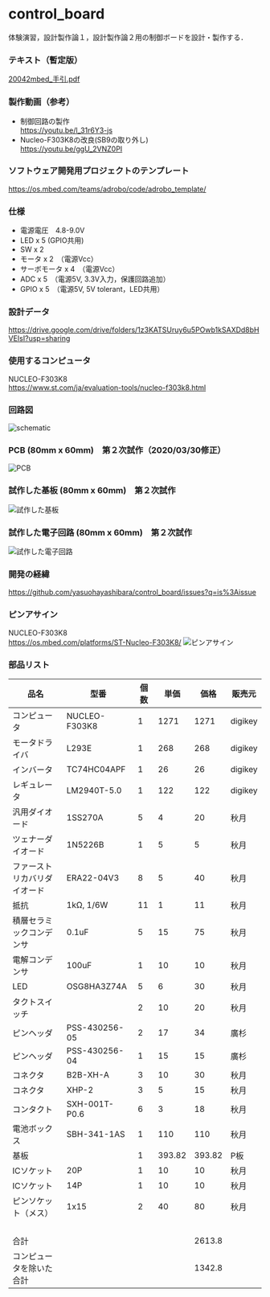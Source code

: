 # control_board

体験演習，設計製作論１，設計製作論２用の制御ボードを設計・製作する．

### テキスト（暫定版）

[20042mbed_手引.pdf](https://github.com/yasuohayashibara/control_board/files/4520465/200423mbed_.pdf)

### 製作動画（参考）

- 制御回路の製作  
https://youtu.be/l_31r6Y3-js
- Nucleo-F303K8の改良(SB9の取り外し)  
https://youtu.be/ggU_2VNZ0PI

### ソフトウェア開発用プロジェクトのテンプレート

https://os.mbed.com/teams/adrobo/code/adrobo_template/

### 仕様
- 電源電圧　4.8-9.0V
- LED x 5 (GPIO共用)
- SW x 2 
- モータ x 2　（電源Vcc）
- サーボモータ x 4　（電源Vcc）
- ADC x 5　（電源5V, 3.3V入力，保護回路追加）
- GPIO x 5　（電源5V, 5V tolerant，LED共用）

### 設計データ
https://drive.google.com/drive/folders/1z3KATSUruy6u5POwb1kSAXDd8bHVEIsI?usp=sharing

### 使用するコンピュータ
NUCLEO-F303K8  
https://www.st.com/ja/evaluation-tools/nucleo-f303k8.html

### 回路図
![schematic](https://user-images.githubusercontent.com/5755200/76876321-1d68d400-68b5-11ea-8c4b-60103e7d5fce.png)

### PCB (80mm x 60mm)　第２次試作（2020/03/30修正）
![PCB](https://user-images.githubusercontent.com/5755200/77907740-24d0aa00-72c5-11ea-968d-9c0dcea1982a.png)

### 試作した基板 (80mm x 60mm)　第２次試作
![試作した基板](https://user-images.githubusercontent.com/5755200/78966498-04151980-7b3b-11ea-8ee4-95559a45fb45.jpg)

### 試作した電子回路 (80mm x 60mm)　第２次試作
![試作した電子回路](https://user-images.githubusercontent.com/5755200/79032034-36c41e00-7bde-11ea-87bd-a8abc72cf661.jpg)

### 開発の経緯
https://github.com/yasuohayashibara/control_board/issues?q=is%3Aissue

### ピンアサイン
NUCLEO-F303K8  
https://os.mbed.com/platforms/ST-Nucleo-F303K8/
![ピンアサイン](https://os.mbed.com/media/uploads/bcostm/nucleo_f303k8_2017_10_10.png)

### 部品リスト
品名 | 型番 | 個数 | 単価 | 価格 | 販売元
-- | -- | -- | -- | -- | --
コンピュータ | NUCLEO-F303K8 | 1 | 1271 | 1271 | digikey
モータドライバ | L293E | 1 | 268 | 268 | digikey
インバータ | TC74HC04APF | 1 | 26 | 26 | digikey
レギュレータ | LM2940T-5.0 | 1 | 122 | 122 | digikey
汎用ダイオード | 1SS270A | 5 | 4 | 20 | 秋月
ツェナーダイオード | 1N5226B | 1 | 5 | 5 | 秋月
ファーストリカバリダイオード | ERA22-04V3 | 8 | 5 | 40 | 秋月
抵抗 | 1kΩ, 1/6W | 11 | 1 | 11 | 秋月
積層セラミックコンデンサ | 0.1uF | 5 | 15 | 75 | 秋月
電解コンデンサ | 100uF | 1 | 10 | 10 | 秋月
LED | OSG8HA3Z74A | 5 | 6 | 30 | 秋月
タクトスイッチ |   | 2 | 10 | 20 | 秋月
ピンヘッダ | PSS-430256-05 | 2 | 17 | 34 | 廣杉
ピンヘッダ | PSS-430256-04 | 1 | 15 | 15 | 廣杉
コネクタ | B2B-XH-A | 3 | 10 | 30 | 秋月
コネクタ | XHP-2 | 3 | 5 | 15 | 秋月
コンタクト | SXH-001T-P0.6 | 6 | 3 | 18 | 秋月
電池ボックス | SBH-341-1AS | 1 | 110 | 110 | 秋月
基板 |   | 1 | 393.82 | 393.82 | P板
ICソケット | 20P | 1 | 10 | 10 | 秋月
ICソケット | 14P | 1 | 10 | 10 | 秋月
ピンソケット（メス） | 1x15 | 2 | 40 | 80 | 秋月
  |   |   |   |   |  
合計 |   |   |   | 2613.8 |  
コンピュータを除いた合計 |   |   |   | 1342.8 |  
